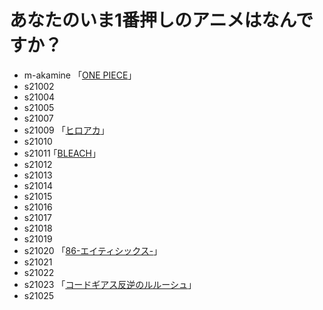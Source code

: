 # あなたのいま1番押しのアニメはなんですか？

* m-akamine 「[ONE PIECE](https://one-piece.com/)」  
* s21002  
* s21004  
* s21005  
* s21007  
* s21009 「[ヒロアカ](https://heroaca.com/)」 
* s21010  
* s21011  ｢[BLEACH](https://bleach-anime.com/)｣
* s21012  
* s21013  
* s21014  
* s21015  
* s21016  
* s21017  
* s21018  
* s21019  
* s21020  「[86-エイティシックス-](https://anime-86.com/)」  
* s21021  
* s21022  
* s21023  「[コードギアス反逆のルルーシュ](https://geass.jp/first/)」
* s21025    
